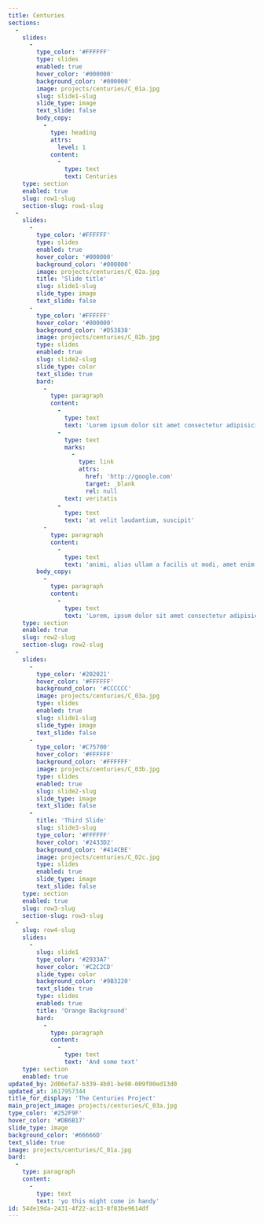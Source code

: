 ```yaml
---
title: Centuries
sections:
  -
    slides:
      -
        type_color: '#FFFFFF'
        type: slides
        enabled: true
        hover_color: '#000000'
        background_color: '#000000'
        image: projects/centuries/C_01a.jpg
        slug: slide1-slug
        slide_type: image
        text_slide: false
        body_copy:
          -
            type: heading
            attrs:
              level: 1
            content:
              -
                type: text
                text: Centuries
    type: section
    enabled: true
    slug: row1-slug
    section-slug: row1-slug
  -
    slides:
      -
        type_color: '#FFFFFF'
        type: slides
        enabled: true
        hover_color: '#000000'
        background_color: '#000000'
        image: projects/centuries/C_02a.jpg
        title: 'Slide title'
        slug: slide1-slug
        slide_type: image
        text_slide: false
      -
        type_color: '#FFFFFF'
        hover_color: '#000000'
        background_color: '#D53838'
        image: projects/centuries/C_02b.jpg
        type: slides
        enabled: true
        slug: slide2-slug
        slide_type: color
        text_slide: true
        bard:
          -
            type: paragraph
            content:
              -
                type: text
                text: 'Lorem ipsum dolor sit amet consectetur adipisicing elit. Quisquam delectus'
              -
                type: text
                marks:
                  -
                    type: link
                    attrs:
                      href: 'http://google.com'
                      target: _blank
                      rel: null
                text: veritatis
              -
                type: text
                text: 'at velit laudantium, suscipit'
          -
            type: paragraph
            content:
              -
                type: text
                text: 'animi, alias ullam a facilis ut modi, amet enim dicta qui aliquid unde sunt quos'
        body_copy:
          -
            type: paragraph
            content:
              -
                type: text
                text: 'Lorem, ipsum dolor sit amet consectetur adipisicing elit. Earum quia ea ipsum, impedit nesciunt quibusdam vel enim tempora odio. Animi ex sapiente quidem. Exercitationem eligendi repudiandae explicabo deleniti, architecto in?'
    type: section
    enabled: true
    slug: row2-slug
    section-slug: row2-slug
  -
    slides:
      -
        type_color: '#202021'
        hover_color: '#FFFFFF'
        background_color: '#CCCCCC'
        image: projects/centuries/C_03a.jpg
        type: slides
        enabled: true
        slug: slide1-slug
        slide_type: image
        text_slide: false
      -
        type_color: '#C75700'
        hover_color: '#FFFFFF'
        background_color: '#FFFFFF'
        image: projects/centuries/C_03b.jpg
        type: slides
        enabled: true
        slug: slide2-slug
        slide_type: image
        text_slide: false
      -
        title: 'Third Slide'
        slug: slide3-slug
        type_color: '#FFFFFF'
        hover_color: '#2433D2'
        background_color: '#414CBE'
        image: projects/centuries/C_02c.jpg
        type: slides
        enabled: true
        slide_type: image
        text_slide: false
    type: section
    enabled: true
    slug: row3-slug
    section-slug: row3-slug
  -
    slug: row4-slug
    slides:
      -
        slug: slide1
        type_color: '#2933A7'
        hover_color: '#C2C2CD'
        slide_type: color
        background_color: '#9B3220'
        text_slide: true
        type: slides
        enabled: true
        title: 'Orange Background'
        bard:
          -
            type: paragraph
            content:
              -
                type: text
                text: 'And some text'
    type: section
    enabled: true
updated_by: 2d06efa7-b339-4b01-be90-009f00ed13d0
updated_at: 1617957344
title_for_display: 'The Centuries Project'
main_project_image: projects/centuries/C_03a.jpg
type_color: '#252F9F'
hover_color: '#DB6B17'
slide_type: image
background_color: '#66666D'
text_slide: true
image: projects/centuries/C_01a.jpg
bard:
  -
    type: paragraph
    content:
      -
        type: text
        text: 'yo this might come in handy'
id: 54de19da-2431-4f22-ac13-8f83be9614df
---
```


